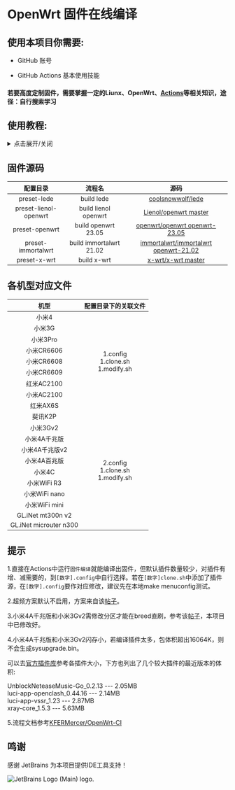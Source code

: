 # OpenWrt 固件在线编译

## 使用本项目你需要:

- GitHub 账号

- GitHub Actions 基本使用技能

#### 若要高度定制固件，需要掌握一定的Liunx、OpenWrt、[Actions](https://docs.github.com/cn/actions)等相关知识，途径：自行搜索学习

## 使用教程:

<details>

  <summary>点击展开/关闭</summary>

### 1. 注册GitHub账号并开启GitHub Actions

### 2. fork [radebit/lede-build.git](https://github.com/radebit/lede-build.git)

### 3. 设置Actions secrets

只上传到artifact，可以跳过此步。

进入GitHub Settings(点头像) → Developer settings → Personal access tokens → Generate new token，Note随意填，Expiration建议选`No expiration`，Select scopes里勾选`repo`、`workflow`，点Generate token，复制下长串token。

进入你fork的项目shared-lede下，点Settings → Secrets → Actions → New repository secret，Name填`RELEASE_FIRMWARE`，Value填复制的token，点Add secret。

### 4. 自定义固件

什么也不修改，按默认配置，可以跳过此步。

每个机型关联四个文件，主要修改四个文件，在preset-models目录中。

> [数字]clone.sh

此脚本用来拉取固件源码和扩展插件源码，新增插件源时，建议先在本地测试下是否缺依赖。

常用的克隆命令如下（克隆理解为下载即可）：

`git clone 链接`

`git clone -b 分支名 链接`

> [数字]modify.sh

此脚本用于固件初始化设置，修改登录IP、主机名、WiFi名称等。

此脚本用到最多的命令是sed，详细用法参见[链接](https://www.runoob.com/linux/linux-comm-sed.html)，这里只简单说明。

比如，下面这条命令就是用来修改管理IP的：

`sed -i 's/192.168.1.1/192.168.31.1/g' package/base-files/files/bin/config_generate`

`192.168.1.1`是源码中默认的lan口登录IP，也即初始的；`192.168.31.1`是新的，用来替换初始文本的。

可以看出命令的构成是这样的：

`sed -i 's/原字符串/新字符串/g' 文件路径`

这就可以用来替换掉源码中的特定位置，-i指直接改动文件，s指替换，g指全局。

原字符串记为str1，新字符串记为str2，自定义设置改动str2位置即可，如果你改动了str1，那么命令在源码中就匹配不到东西了，替换也就无效了。

🎈🎈🎈 引用

各基础命令的用法可参考该[链接](https://github.com/danshui-git/shuoming/blob/master/ming.md)，个人觉得写得很详细，非常适合新手看。当然该作者仓库内还有其他详细的教程，有兴趣的自行查阅。

> [数字].config

该文件对应本地编译执行make menuconfig后生成的.config文件。

该文件主要包含luci应用，流程中会自动转为完整的.config。

增减插件修改这个文件即可，以argon主题为例，格式如下：

 `CONFIG_PACKAGE_luci-theme-argon=y`   选中编译进固件的是这种

 `CONFIG_PACKAGE_luci-theme-argon=m`   选中仅编译ipk插件是这种

 `# CONFIG_PACKAGE_luci-theme-argon is not set`  未选中是这种

> release_content.yml

此文本仅作release记录，其中的IP、密码与固件并无关联，怎么改都可以，不修改也可以。

### 5. Actions中手动开始编译流程

选择你的`固件编译`这个workflow，再点击`Run workflow`，按需填内容，运行即可。

各选项说明如下:

> 超频到1100Mhz: 

默认不勾选。仅适用于5.10内核，除红米AX6S外，其余机型默认皆为5.10内核。

> 使用5.15内核: 

默认不勾选。因lean lede源码中package/lean/mtk-eip93编译会报错，小米4A千兆版和小米3Gv2勿用。

红米AX6S只有5.15内核，不必勾选。

> 选择机型: 

默认为小米4A千兆版。点开下拉框，可以选择不同的机型。

> 上传到release: 

默认勾选。推荐，空间无限，单文件不能超过2GB，有内容记录。 release区见下图：

<img src="templet/images/release_zone.png" width="70%" ></img>

> 上传到artifact: 

默认不勾选。不推荐，无内容记录。 artifact区见下图：

<img src="templet/images/artifact_zone.png" width="70%" ></img>

> 版本描述: 

可作一些简单记录，会在release中显示。

### 6. 编译完成

Actions流程顺利完成后，去release(或者artifact)下载你的固件，allfiles.zip是所有文件的打包。

</details>

## 固件源码

|配置目录|流程名|源码|
|:----:|:----:|:----:|
|preset-lede|build lede|[coolsnowwolf/lede](https://github.com/coolsnowwolf/lede)|
|preset-lienol-openwrt|build lienol openwrt|[Lienol/openwrt master](https://github.com/Lienol/openwrt/tree/master)|
|preset-openwrt|build openwrt 23.05|[openwrt/openwrt openwrt-23.05](https://github.com/openwrt/openwrt/tree/openwrt-23.05)|
|preset-immortalwrt|build immortalwrt 21.02|[immortalwrt/immortalwrt openwrt-21.02](https://github.com/immortalwrt/immortalwrt/tree/openwrt-21.02)|
|preset-x-wrt|build x-wrt|[x-wrt/x-wrt master](https://github.com/x-wrt/x-wrt/tree/master)|

## 各机型对应文件

<table>
<thead>
  <tr>
    <th>机型</th>
    <th>配置目录下的关联文件</th>
  </tr>
</thead>
<tbody align="center">
  <tr>
    <td>小米4</td>
    <td rowspan="9">1.config<br>1.clone.sh<br>1.modify.sh</td>
  </tr>
  <tr>
    <td>小米3G</td>
  </tr>
  <tr>
    <td>小米3Pro</td>
  </tr>
  <tr>
    <td>小米CR6606</td>
  </tr>
  <tr>
    <td>小米CR6608</td>
  </tr>
  <tr>
    <td>小米CR6609</td>
  </tr>
  <tr>
    <td>红米AC2100</td>
  </tr>
  <tr>
    <td>小米AC2100</td>
  </tr>
  <tr>
    <td>红米AX6S</td>
  </tr>
  <tr>
    <td>斐讯K2P</td>
    <td rowspan="11">2.config<br>1.clone.sh<br>1.modify.sh</td>
  </tr>
  <tr>
    <td>小米3Gv2</td>
  </tr>
  <tr>
    <td>小米4A千兆版</td>
  </tr>
  <tr>
    <td>小米4A千兆版v2</td>
  </tr>
  <tr>
    <td>小米4A百兆版</td>
  </tr>
  <tr>
    <td>小米4C</td>
  </tr>
  <tr>
    <td>小米WiFi R3</td>
  </tr>
  <tr>
    <td>小米WiFi nano</td>
  </tr>
  <tr>
    <td>小米WiFi mini</td>
  </tr>
  <tr>
    <td>GL.iNet mt300n v2</td>
  </tr>
  <tr>
    <td>GL.iNet microuter n300</td>
  </tr>
</tbody>
</table>

## 提示

1.直接在Actions中运行`固件编译`就能编译出固件，但默认插件数量较少，对插件有增、减需要的，到`[数字].config`中自行选择。若在`[数字]clone.sh`中添加了插件源，在`[数字].config`要作对应修改，建议先在本地make menuconfig测试。

2.超频方案默认不启用，方案来自该[帖子](https://www.right.com.cn/forum/thread-4042045-1-1.html)。

3.小米4A千兆版和小米3Gv2需修改分区才能在breed直刷，参考该[帖子](https://www.right.com.cn/forum/thread-4052254-1-1.html)，本项目中已修改好。

4.小米4A千兆版和小米3Gv2闪存小，若编译插件太多，包体积超出16064K，则不会生成sysupgrade.bin。

可以去[官方插件库](https://downloads.openwrt.org/snapshots/packages/mips_24kc/packages/)参考各插件大小，下方也列出了几个较大插件的最近版本的体积:

UnblockNeteaseMusic-Go_0.2.13 --- 2.05MB<br/>
luci-app-openclash_0.44.16 --- 2.14MB<br/>
luci-app-vssr_1.23 --- 2.87MB<br/>
xray-core_1.5.3 --- 5.63MB<br/>

5.流程文档参考[KFERMercer/OpenWrt-CI](https://github.com/KFERMercer/OpenWrt-CI)

## 鸣谢

感谢 JetBrains 为本项目提供IDE工具支持！  

<img src="https://resources.jetbrains.com/storage/products/company/brand/logos/jb_beam.png" alt="JetBrains Logo (Main) logo." width="20%">
